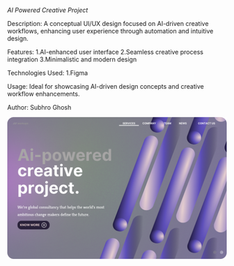 *AI Powered Creative Project*

Description:
A conceptual UI/UX design focused on AI-driven creative workflows, enhancing user experience through automation and intuitive design.

Features:
1.AI-enhanced user interface
2.Seamless creative process integration
3.Minimalistic and modern design

Technologies Used:
1.Figma

Usage:
Ideal for showcasing AI-driven design concepts and creative workflow enhancements.

Author:
Subhro Ghosh

![Design Preview](./ai-powered-creative-project.png)
